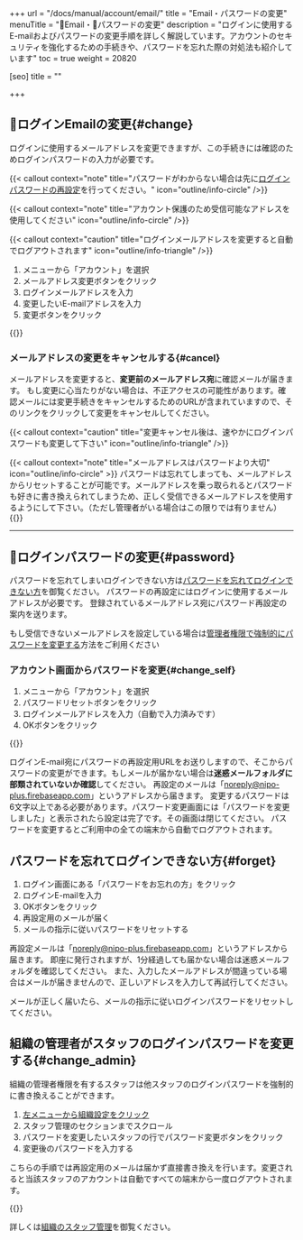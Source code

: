 +++
url = "/docs/manual/account/email/"
title = "Email・パスワードの変更"
menuTitle = "📨Email・🔑パスワードの変更"
description = "ログインに使用するE-mailおよびパスワードの変更手順を詳しく解説しています。アカウントのセキュリティを強化するための手続きや、パスワードを忘れた際の対処法も紹介しています"
toc = true
weight = 20820

[seo]
title = ""

+++

## 📨ログインEmailの変更{#change}

ログインに使用するメールアドレスを変更できますが、この手続きには確認のためログインパスワードの入力が必要です。

{{< callout context="note" title="パスワードがわからない場合は先に[ログインパスワードの再設定](/docs/manual/account/email/#password)を行ってください。" icon="outline/info-circle" />}}

{{< callout context="note" title="アカウント保護のため受信可能なアドレスを使用してください" icon="outline/info-circle" />}}

{{< callout context="caution" title="ログインメールアドレスを変更すると自動でログアウトされます" icon="outline/info-triangle" />}}

1. メニューから「アカウント」を選択
2. メールアドレス変更ボタンをクリック
3. ログインメールアドレスを入力
4. 変更したいE-mailアドレスを入力
5. 変更ボタンをクリック

{{<icatch filename="img/email-edit" msg="メールアドレスの変更にはパスワードの入力が必要だよ" alice="shield">}}

### メールアドレスの変更をキャンセルする{#cancel}

メールアドレスを変更すると、**変更前のメールアドレス宛**に確認メールが届きます。
もし変更に心当たりがない場合は、不正アクセスの可能性があります。確認メールには変更手続きをキャンセルするためのURLが含まれていますので、そのリンクをクリックして変更をキャンセルしてください。

{{< callout context="caution" title="変更キャンセル後は、速やかにログインパスワードも変更して下さい" icon="outline/info-triangle" />}}

{{< callout context="note" title="メールアドレスはパスワードより大切" icon="outline/info-circle" >}}
パスワードは忘れてしまっても、メールアドレスからリセットすることが可能です。メールアドレスを乗っ取られるとパスワードも好きに書き換えられてしまうため、正しく受信できるメールアドレスを使用するようにして下さい。（ただし管理者がいる場合はこの限りでは有りません）
{{</callout>}}

---

## 🔑ログインパスワードの変更{#password}

パスワードを忘れてしまいログインできない方は[パスワードを忘れてログインできない方](#forget)を御覧ください。
パスワードの再設定にはログインに使用するメールアドレスが必要です。
登録されているメールアドレス宛にパスワード再設定の案内を送ります。

もし受信できないメールアドレスを設定している場合は[管理者権限で強制的にパスワードを変更する](#change_admin)方法をご利用ください

### アカウント画面からパスワードを変更{#change_self}

1. メニューから「アカウント」を選択
1. パスワードリセットボタンをクリック
1. ログインメールアドレスを入力（自動で入力済みです）
1. OKボタンをクリック

{{<icatch filename="img/password-reset" msg="パスワードの変更にはアカウント管理画面からログインパスワードリセットボタンをクリックします">}}

ログインE-mail宛にパスワードの再設定用URLをお送りしますので、そこからパスワードの変更ができます。もしメールが届かない場合は**迷惑メールフォルダに部類されていないか確認**してください。
再設定のメールは「<noreply@nipo-plus.firebaseapp.com>」というアドレスから届きます。
変更するパスワードは6文字以上である必要があります。パスワード変更画面には「パスワードを変更しました」と表示されたら設定は完了です。その画面は閉じてください。
パスワードを変更するとご利用中の全ての端末から自動でログアウトされます。

## パスワードを忘れてログインできない方{#forget}

1. ログイン画面にある「パスワードをお忘れの方」をクリック
2. ログインE-mailを入力
3. OKボタンをクリック
4. 再設定用のメールが届く
5. メールの指示に従いパスワードをリセットする

再設定メールは「<noreply@nipo-plus.firebaseapp.com>」というアドレスから届きます。
即座に発行されますが、1分経過しても届かない場合は迷惑メールフォルダを確認してください。
また、入力したメールアドレスが間違っている場合はメールが届きませんので、正しいアドレスを入力して再試行してください。

メールが正しく届いたら、メールの指示に従いログインパスワードをリセットしてください。

## 組織の管理者がスタッフのログインパスワードを変更する{#change_admin}

組織の管理者権限を有するスタッフは他スタッフのログインパスワードを強制的に書き換えることができます。

1. [左メニューから組織設定をクリック](/docs/manual/initial-setting/staff/rank/#rootSettingBtn)
2. スタッフ管理のセクションまでスクロール
3. パスワードを変更したいスタッフの行でパスワード変更ボタンをクリック
4. 変更後のパスワードを入力する

こちらの手順では再設定用のメールは届かず直接書き換えを行います。変更されると当該スタッフのアカウントは自動ですべての端末から一度ログアウトされます。

{{<icatch filename="img/force-update-pw" msg="管理者権限でスタッフのパスワードを変更することも可能です">}}

詳しくは[組織のスタッフ管理](/docs/manual/initial-setting/staff/manage/)を御覧ください。
